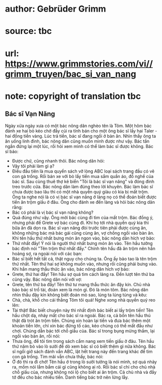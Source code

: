 # author: Gebrüder Grimm
# source: tbc
# url: https://www.grimmstories.com/vi//grimm_truyen/bac_si_van_nang
# note: copyright of translation tbc

## Bác sĩ Vạn Năng 

Ngày xửa ngày xưa có một bác nông dân nghèo tên là Tôm. Một hôm bác đánh
xe hai bò kéo chở đầy củi ra tỉnh bán cho một ông bác sĩ lấy hai Taler -
hai đồng tiền vàng. Lúc trả tiền, bác sĩ đang ngồi ở bàn ăn. Nhìn thấy
ông ta ăn uống linh đình, bác nông dân cũng muốn mình được như vậy.
Bác tần ngần đứng lại một lúc, rồi hỏi xem mình có thể làm bác sĩ được
không.
Bác sĩ bảo:
- Được chứ, cũng nhanh thôi.
Bác nông dân hỏi:
- Vậy tôi phải làm gì ạ?
- Điều đầu tiên là mua quyển sách vỡ lòng ABC loại sách trang đầu có vẽ
con gà trống. Rồi bán xe với bò lấy tiền mua sắm quần áo, đồ nghề của
bác sĩ. Sau cùng thuê thợ kẻ biển "Tôi là bác sĩ vạn năng" và đóng
đinh treo trước cửa.
Bác nông dân làm đúng theo lời khuyên. Bác làm bác sĩ chưa được bao lâu
thì có một nhà quyền quý giàu có kia bị mất trộm. Ông ta nghe nói là có
vị bác sĩ vạn năng ở làng nọ có thể đoán biết được tiền ăn trộm giấu ở
đâu. Ông cho đánh xe đến làng và hỏi bác nông dân rằng:
- Bác có phải là vị bác sĩ vạn năng không?
- Quả đúng như vậy.
Ông mời bác cùng đi tìm của mất trộm. Bác đồng ý, nhưng phải để Grete vợ
bác cùng đi. Khi họ tới nhà quyền quý kia thì bữa ăn đã dọn ra. Bác sĩ
vạn năng đòi trước tiên phải được cùng ăn, không những bác mà bác gái
cũng cùng ăn, vợ chồng ngồi vào bàn ăn. Khi tên hầu thứ nhất bưng món ăn
ngon vào, bác nông dân hích vợ bảo:
- Thứ nhất đấy!
Ý nói là người thứ nhất bưng món ăn vào. Tên hầu tưởng bác định nói
"Tên trộm thứ nhất đấy." Chính tên hầu đã ăn trộm nên hắn hoảng sợ, ra
ngoài nói với các bạn:
- Bác sĩ biết hết tất cả, thật nguy cho chúng ta. Ông ấy bảo tao là tên
trộm thứ nhất.
Tên thứ hai sợ không muốn vào, nhưng rồi cũng phải bưng vào. Khi hắn
mang thẫu thức ăn vào, bác nông dân hích vợ bảo:
- Grete, thứ hai đấy!
Tên hầu sợ quá tìm cách lảng ra. Đến lượt tên thứ ba cũng vậy. Bác nông
dân nói với vợ:
- Grete, tên thứ ba đấy!
Tên thứ tư mang thẫu thức ăn đậy kín. Chủ nhà bảo bác sĩ trổ tài, đoán
xem là món gì. Đó là món tôm. Bác nông dân nhìn thẫu đậy kín không biết
đoán mò sao, lúng ta lúng túng và kêu:
- Chà, chà, khổ cho cái thằng Tôm tôi quá!
Nghe xong nhà quyền quý reo lên:
- Tài thật! Bác biết chuyện này thì nhất định bác biết ai lấy trộm
tiền!
Tên hầu chột dạ, nháy mắt cho bác sĩ ra ngoài. Bác ra, cả bốn tên hầu
thú thật đã trót ăn trộm tiền. Chúng xin hoàn lại tiền và đưa bác thêm
một khoản tiền lớn, chỉ xin bác đừng tố cáo, kẻo chúng có thể mất đầu
như chơi. Chúng dẫn bác tới chỗ giấu của.
Bác sĩ trong bụng mừng thầm, lại ngồi vào bàn ăn, rồi nói:
- Thưa ông, để tôi tìm trong sách cẩm nang xem tiền giấu ở đâu.
Tên hầu thứ năm bò vào lò sưởi để dò xem bác sĩ có biết thêm gì nữa
không. Bác sĩ ngồi giở sách đánh vần ABC, lật hết trang này đến trang
khác để tìm con gà trống. Tìm mãi vẫn chưa thấy, bác nói:
- Ở đó thì ra đi chớ!
Tên hầu ở trong lò sưởi tưởng là nói mình, sợ quá nhảy ra, mồm nói lẩm
bẩm cái gì cũng không ai rõ.
Rồi bác sĩ chỉ cho chủ nhà chỗ giấu của, nhưng không nói lộ cho biết ai
ăn trộm.
Cả chủ nhà và đầy tớ đều cho bác nhiều tiền. Danh tiếng bác trở nên lừng
lẫy.
